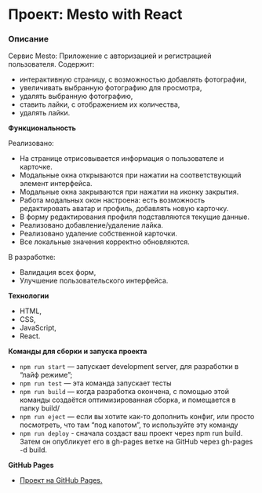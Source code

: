 # Проект: Mesto with React

### Описание

Cервис Mesto: Приложение с авторизацией и регистрацией пользователя. Содержит:

- интерактивную страницу, с возможностью добавлять фотографии,
- увеличивать выбранную фотографию для просмотра,
- удалять выбранную фотографию,
- ставить лайки, с отображением их количества,
- удалять лайки.

**Функциональность**

Реализовано:

- На странице отрисовывается информация о пользователе и карточке.
- Модальные окна открываются при нажатии на соответствующий элемент интерфейса.
- Модальные окна закрываются при нажатии на иконку закрытия.
- Работа модальных окон настроена: есть возможность редактировать аватар и профиль, добавлять новую карточку.
- В форму редактирования профиля подставляются текущие данные.
- Реализовано добавление/удаление лайка.
- Реализовано удаление собственной карточки.
- Все локальные значения корректно обновляются.

В разработке:

- Валидация всех форм,
- Улучшение пользовательского интерфейса.

**Технологии**

- HTML,
- CSS,
- JavaScript,
- React.

**Команды для сборки и запуска проекта**

- `npm run start` — запускает development server, для разработки в “лайф режиме”;
- `npm run test` — эта команда запускает тесты
- `npm run build` — когда разработка окончена, с помощью этой команды создаётся оптимизированная сборка, и помещается в папку build/
- `npm run eject` — если вы хотите как-то дополнить конфиг, или просто посмотреть, что там “под капотом”, то используйте эту команду
- `npm run deploy` - сначала создаст ваш проект через npm run build. Затем он опубликует его в gh-pages ветке на GitHub через gh-pages -d build.

**GitHub Pages**

- [Проект на GitHub Pages.](https://sergzhikhdev.github.io/mesto-react-auth/)
